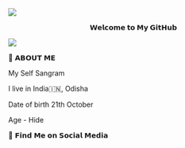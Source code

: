 
<img src="https://user-images.githubusercontent.com/73097560/115834477-dbab4500-a447-11eb-908a-139a6edaec5c.gif">

<p align="center">
<b>𝗪𝗲𝗹𝗰𝗼𝗺𝗲 𝘁𝗼 𝗠𝘆 𝗚𝗶𝘁𝗛𝘂𝗯</b>
</p>
  
<img src="https://user-images.githubusercontent.com/73097560/115834477-dbab4500-a447-11eb-908a-139a6edaec5c.gif">




  🤔 𝗔𝗕𝗢𝗨𝗧 𝗠𝗘
  
 My Self Sangram 
</p>
I live in India🇮🇳, Odisha
</p>
Date of birth 21th October 
</p>
Age - Hide 


<p align="centre">
🧐 𝗙𝗶𝗻𝗱 𝗠𝗲 𝗼𝗻 𝗦𝗼𝗰𝗶𝗮𝗹 𝗠𝗲𝗱𝗶𝗮
</p 
